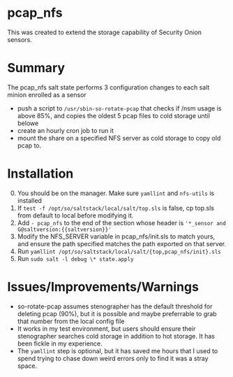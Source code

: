 # pcap_nfs
This was created to extend the storage capability of Security Onion sensors. 
# Summary
The pcap_nfs salt state performs 3 configuration changes to each salt minion enrolled as a sensor
- push a script to `/usr/sbin-so-rotate-pcap` that checks if /nsm usage is above 85%, and copies the oldest 5 pcap files to cold storage until belowe
- create an hourly cron job to run it
- mount the share on a specified NFS server as cold storage to copy old pcap to.
# Installation
0. You should be on the manager. Make sure `yamllint` and `nfs-utils` is installed
1. If `test -f /opt/so/saltstack/local/salt/top.sls` is false, cp top.sls from default to local before modifying it.
2. Add `- pcap_nfs` to the end of the section whose header is `'*_sensor and G@saltversion:{{saltversion}}'`
3. Modify the NFS_SERVER variable in pcap_nfs/init.sls to match yours, and ensure the path specified matches the path exported on that server.
4. Run `yamllint /opt/so/saltstack/local/salt/{top,pcap_nfs/init}.sls`
5. Run `sudo salt -l debug \* state.apply`
# Issues/Improvements/Warnings
- so-rotate-pcap assumes stenographer has the default threshold for deleting pcap (90%), but it is possible and maybe preferrable to grab that number from the local config file
- It works in my test environment, but users should ensure their stenographer searches cold storage in addition to hot storage. It has been fickle in my experience. 
- The `yamllint` step is optional, but it has saved me hours that I used to spend trying to chase down weird errors only to find it was a stray space. 
